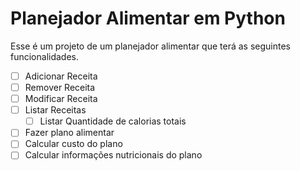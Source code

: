 # Planejador Alimentar em Python

Esse é um projeto de um planejador alimentar que terá as seguintes funcionalidades.

- [ ] Adicionar Receita
- [ ] Remover Receita
- [ ] Modificar Receita
- [ ] Listar Receitas
  - [ ] Listar Quantidade de calorias totais
- [ ] Fazer plano alimentar
- [ ] Calcular custo do plano
- [ ] Calcular informações nutricionais do plano
